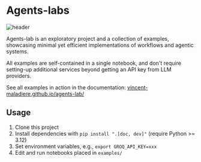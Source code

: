 # Agents-labs

![header](doc/_static/agents_crew.png)

Agents-lab is an exploratory project and a collection of examples, showcasing minimal
yet efficient implementations of workflows and agentic systems.

All examples are self-contained in a single notebook, and don't require setting-up
additional services beyond getting an API key from LLM providers.

See all examples in action in the documentation:
[vincent-maladiere.github.io/agents-lab/](vincent-maladiere.github.io/agents-lab/)


## Usage

1. Clone this project
2. Install dependencies with `pip install ".[doc, dev]"` (require Python >= 3.12)
3. Set environment variables, e.g., `export GROQ_API_KEY=xxx`
4. Edit and run notebooks placed in `examples/`
